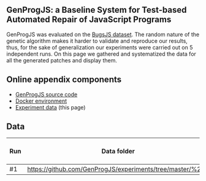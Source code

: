 ## GenProgJS: a Baseline System for Test-based Automated Repair of JavaScript Programs 
GenProgJS was evaluated on the [BugsJS dataset](https://bugsjs.github.io). The random nature of the genetic algorithm makes it harder to validate and reproduce our results, thus, for the sake of generalization our experiments were carried out on 5 independent runs. On this page we gathered and systematized the data for all the generated patches and display them.


## Online appendix components
 - [GenProgJS source code](https://genprogjs.github.io/GenProgJS/)
 - [Docker environment](https://genprogjs.github.io/GenProgJS-Docker/)
 - [Experiment data](https://genprogjs.github.io/experiments/) (this page)


## Data




| Run | Data folder | Diffs | Avg runtime (min) | Avg. candidate | #operators |
|---|---|---|---|---|---|
| #1 | https://github.com/GenProgJS/experiments/tree/master/%231 | [#1/](../%231/index.html) | 14.17 | 5.92  | 622 |


